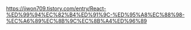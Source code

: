 https://jiwon709.tistory.com/entry/React-%ED%99%94%EC%82%B4%ED%91%9C-%ED%95%A8%EC%88%98-%EC%A6%89%EC%8B%9C%EC%8B%A4%ED%96%89
